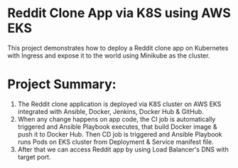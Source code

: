 # Reddit Clone App via K8S using AWS EKS
This project demonstrates how to deploy a Reddit clone app on Kubernetes with Ingress and expose it to the world using Minikube as the cluster.

# Project Summary:

1. The Reddit clone application is deployed via K8S cluster on AWS EKS integrated with Ansible, Docker, Jenkins, Docker Hub & GitHub.
2. When any change happens on app code, the CI job is automatically triggered and Ansible Playbook executes, that build Docker image & push it to Docker Hub. Then CD job is triggered and Ansible Playbook runs Pods on EKS cluster from Deployment & Service manifest file.
3. After that we can access Reddit app by using Load Balancer's DNS with target port.
